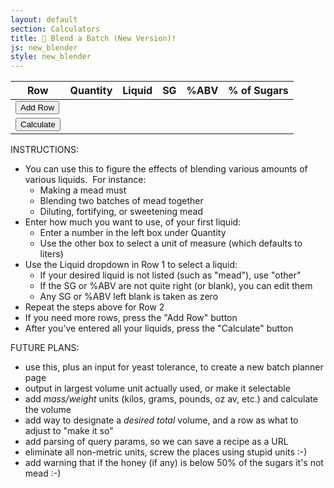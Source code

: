```yaml
---
layout: default
section: Calculators
title: 🥣 Blend a Batch (New Version)!
js: new_blender
style: new_blender
---
```

<script src="/assets/js/common.js" type="text/javascript"></script>

<table id="blendees">
  <thead>
    <tr>
      <th>Row</th>
      <th>Quantity</th>
      <th>Liquid</th>
      <th>SG</th>
      <th>%ABV</th>
      <th>% of Sugars</th>
    </tr>
  </thead>
  <tbody></tbody>
  <tbody>
    <tr>
      <td>
        <button type="button" onClick="add_blender_row()">Add Row</button>
      </td>
      <td colspan="5"></td>
    </tr>
    <tr>
      <td>
        <button type="button" onClick="blend()">Calculate</button>
      </td>
      <td colspan="5"></td>
    </tr>
  </tbody>
</table>
<script type="text/javascript">
  add_blender_row();
  add_blender_row();
</script>

<div id="results"></div>

INSTRUCTIONS:

- You can use this
to figure the effects of
blending various amounts of various liquids.&nbsp;
For instance:
  - Making a mead must
  - Blending two batches of mead together
  - Diluting, fortifying, or sweetening mead
- Enter how much you want to use, of your first liquid:
  - Enter a number in the left box under Quantity
  - Use the other box to select a unit of measure (which defaults to liters)
- Use the Liquid dropdown in Row 1 to select a liquid:
  - If your desired liquid is not listed (such as "mead"), use "other"
  - If the SG or %ABV are not quite right (or blank), you can edit them
  - Any SG or %ABV left blank is taken as zero
- Repeat the steps above for Row 2
- If you need more rows, press the "Add Row" button
- After you've entered all your liquids, press the "Calculate" button

FUTURE PLANS:
- use this, plus an input for yeast tolerance, to create a new batch planner page
- output in largest volume unit actually used, or make it selectable
- add _mass/weight_ units (kilos, grams, pounds, oz av, etc.) and calculate the volume
- add way to designate a _desired total_ volume, and a row as what to adjust to "make it so"
- add parsing of query params, so we can save a recipe as a URL
- eliminate all non-metric units, screw the places using stupid units  :-)
- add warning that if the honey (if any) is below 50% of the sugars it's not mead  :-)
